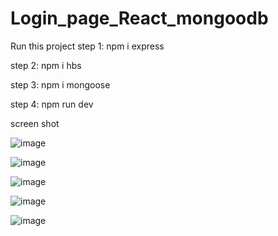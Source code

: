 # Login_page_React_mongoodb

Run this project
step 1: npm i express

step 2: npm i hbs

step 3: npm i mongoose

step 4:  npm run dev

screen shot

![image](https://github.com/abdulaagariya/Login_page_React_mongoodb/assets/128514071/9569cb72-6e42-4381-ad37-c5b95e7a7bc0)

![image](https://github.com/abdulaagariya/Login_page_React_mongoodb/assets/128514071/271fe4ea-99ea-44fb-88d4-3ba3ca15892c)

![image](https://github.com/abdulaagariya/Login_page_React_mongoodb/assets/128514071/7b694b0d-66d5-4c66-8a24-827b1bd56df2)

![image](https://github.com/abdulaagariya/Login_page_React_mongoodb/assets/128514071/abf57842-f8cb-423c-9fa2-3b7cb9482570)

![image](https://github.com/abdulaagariya/Login_page_React_mongoodb/assets/128514071/b3a83053-6c39-4cff-b208-120923a4e10a)






